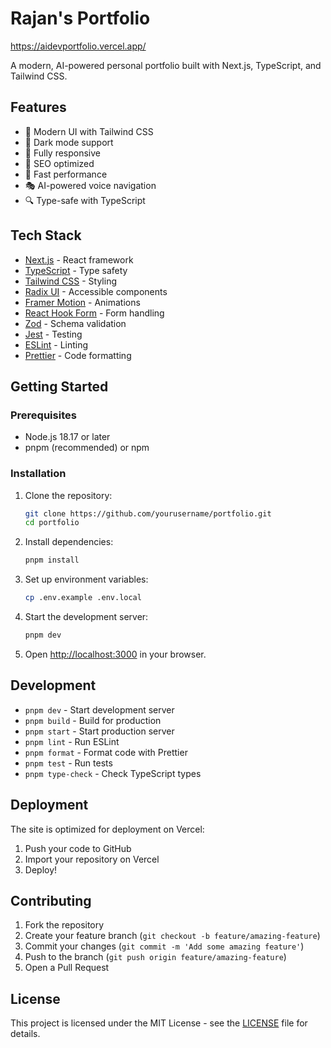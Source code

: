 # Rajan's Portfolio
  
  https://aidevportfolio.vercel.app/


A modern, AI-powered personal portfolio built with Next.js, TypeScript, and Tailwind CSS.

## Features

- 🎨 Modern UI with Tailwind CSS
- 🌙 Dark mode support
- 📱 Fully responsive
- 🎯 SEO optimized
- 🚀 Fast performance
- 🎭 AI-powered voice navigation
- 🔍 Type-safe with TypeScript

## Tech Stack

- [Next.js](https://nextjs.org/) - React framework
- [TypeScript](https://www.typescriptlang.org/) - Type safety
- [Tailwind CSS](https://tailwindcss.com/) - Styling
- [Radix UI](https://www.radix-ui.com/) - Accessible components
- [Framer Motion](https://www.framer.com/motion/) - Animations
- [React Hook Form](https://react-hook-form.com/) - Form handling
- [Zod](https://zod.dev/) - Schema validation
- [Jest](https://jestjs.io/) - Testing
- [ESLint](https://eslint.org/) - Linting
- [Prettier](https://prettier.io/) - Code formatting

## Getting Started

### Prerequisites

- Node.js 18.17 or later
- pnpm (recommended) or npm

### Installation

1. Clone the repository:
   ```bash
   git clone https://github.com/yourusername/portfolio.git
   cd portfolio
   ```

2. Install dependencies:
   ```bash
   pnpm install
   ```

3. Set up environment variables:
   ```bash
   cp .env.example .env.local
   ```

4. Start the development server:
   ```bash
   pnpm dev
   ```

5. Open [http://localhost:3000](http://localhost:3000) in your browser.

## Development

- `pnpm dev` - Start development server
- `pnpm build` - Build for production
- `pnpm start` - Start production server
- `pnpm lint` - Run ESLint
- `pnpm format` - Format code with Prettier
- `pnpm test` - Run tests
- `pnpm type-check` - Check TypeScript types

## Deployment

The site is optimized for deployment on Vercel:

1. Push your code to GitHub
2. Import your repository on Vercel
3. Deploy!

## Contributing

1. Fork the repository
2. Create your feature branch (`git checkout -b feature/amazing-feature`)
3. Commit your changes (`git commit -m 'Add some amazing feature'`)
4. Push to the branch (`git push origin feature/amazing-feature`)
5. Open a Pull Request

## License

This project is licensed under the MIT License - see the [LICENSE](LICENSE) file for details. 
